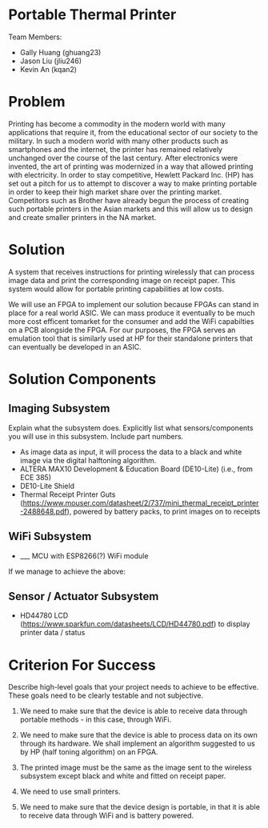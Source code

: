 
# Portable Thermal Printer

Team Members:
- Gally Huang (ghuang23)
- Jason Liu (jliu246)
- Kevin An (kqan2)

# Problem

Printing has become a commodity in the modern world with many applications that require it, from the educational sector of our society to the military. In such a modern world with many other products such as smartphones and the internet, the printer has remained relatively unchanged over the course of the last century. After electronics were invented, the art of printing was modernized in a way that allowed printing with electricity. In order to stay competitive, Hewlett Packard Inc. (HP) has set out a pitch for us to attempt to discover a way to make printing portable in order to keep their high market share over the printing market. Competitors such as Brother have already begun the process of creating such portable printers in the Asian markets and this will allow us to design and create smaller printers in the NA market. 

# Solution

A system that receives instructions for printing wirelessly that can process image data and print the corresponding image on receipt paper. This system would allow for portable printing capabilities at low costs.

We will use an FPGA to implement our solution because FPGAs can stand in place for a real world ASIC. We can mass produce it eventually to be much more cost efficent tomarket for the consumer and add the WiFi capabilties on a PCB alongside the FPGA. For our purposes, the FPGA serves an emulation tool that is similarly used at HP for their standalone printers that can eventually be developed in an ASIC. 

# Solution Components

## Imaging Subsystem

Explain what the subsystem does.  Explicitly list what sensors/components you will use in this subsystem.  Include part numbers.

- As image data as input, it will process the data to a black and white image via the digital halftoning algorithm.
- ALTERA MAX10 Development & Education Board (DE10-Lite) (i.e., from ECE 385)
- DE10-Lite Shield
- Thermal Receipt Printer Guts (https://www.mouser.com/datasheet/2/737/mini_thermal_receipt_printer-2488648.pdf), powered by battery packs, to print images on to receipts

## WiFi Subsystem

- ___ MCU with ESP8266(?) WiFi module

If we manage to achieve the above:

## Sensor / Actuator Subsystem

- HD44780 LCD (https://www.sparkfun.com/datasheets/LCD/HD44780.pdf) to display printer data / status

# Criterion For Success

Describe high-level goals that your project needs to achieve to be effective.  These goals need to be clearly testable and not subjective.

1. We need to make sure that the device is able to receive data through portable methods - in this case, through WiFi. 
2. We need to make sure that the device is able to process data on its own through its hardware. We shall implement an algorithm suggested to us by HP (half toning algorithm) on an FPGA. 
3. The printed image must be the same as the image sent to the wireless subsystem except black and white and fitted on receipt paper.
4. We need to use small printers.


1. We need to make sure that the device design is portable, in that it is able to receive data through WiFi and is battery powered. 
